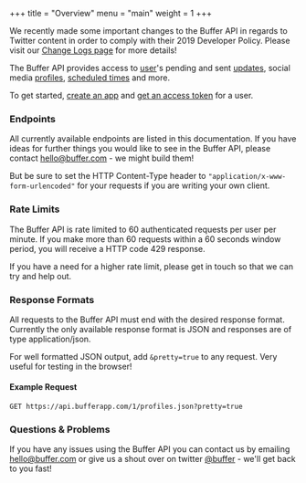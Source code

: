 +++
title = "Overview"
menu = "main"
weight = 1
+++

We recently made some important changes to the Buffer API in regards to Twitter content in order to comply with their 2019 Developer Policy. Please visit our [Change Logs page](/developers/api/logs) for more details!

The Buffer API provides access to [user](/developers/api/user)'s pending and sent [updates](/developers/api/updates), social media [profiles](/developers/api/profiles), [scheduled times](/developers/api/profiles#schedules) and more.

To get started, [create an app](/developers/apps/create) and [get an access token](/developers/api/oauth) for a user.

### Endpoints

All currently available endpoints are listed in this documentation. If you have ideas for further things you would like to see in the Buffer API, please contact [hello@buffer.com](mailto:hello@buffer.com) - we might build them!

But be sure to set the HTTP Content-Type header to `"application/x-www-form-urlencoded"` for your requests if you are writing your own client.

### Rate Limits

The Buffer API is rate limited to 60 authenticated requests per user per minute. If you make more than 60 requests within a 60 seconds window period, you will receive a HTTP code 429 response.

If you have a need for a higher rate limit, please get in touch so that we can try and help out.

### Response Formats

All requests to the Buffer API must end with the desired response format. Currently the only available response format is JSON and responses are of type application/json.

For well formatted JSON output, add `&pretty=true` to any request. Very useful for testing in the browser!

#### Example Request

`GET https://api.bufferapp.com/1/profiles.json?pretty=true`

### Questions & Problems

If you have any issues using the Buffer API you can contact us by emailing [hello@buffer.com](mailto:hello@buffer.com) or give us a shout over on twitter [@buffer](http://twitter.com/buffer) - we'll get back to you fast!
